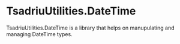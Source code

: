 # TsadriuUtilities.DateTime
 TsadriuUtilities.DateTime is a library that helps on manupulating and managing DateTime types.
